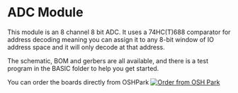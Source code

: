 # ADC Module

This module is an 8 channel 8 bit ADC. It uses a 74HC(T)688 comparator for address decoding meaning you can assign it to any 8-bit window of IO address space and it will only decode at that address.

The schematic, BOM and gerbers are all available, and there is a test program in the BASIC folder to help you get started.

You can order the boards directly from OSHPark
<a href="https://oshpark.com/shared_projects/RJsKuEhB"><img src="https://oshpark.com/assets/badge-5b7ec47045b78aef6eb9d83b3bac6b1920de805e9a0c227658eac6e19a045b9c.png" alt="Order from OSH Park"></img></a>
